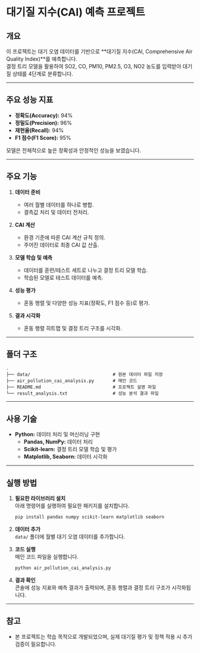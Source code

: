 
# 대기질 지수(CAI) 예측 프로젝트

## 개요
이 프로젝트는 대기 오염 데이터를 기반으로 **대기질 지수(CAI, Comprehensive Air Quality Index)**를 예측합니다.  
결정 트리 모델을 활용하여 SO2, CO, PM10, PM2.5, O3, NO2 농도를 입력받아 대기질 상태를 4단계로 분류합니다.

---

## 주요 성능 지표
- **정확도(Accuracy):** 94%
- **정밀도(Precision):** 96%
- **재현율(Recall):** 94%
- **F1 점수(F1 Score):** 95%

모델은 전체적으로 높은 정확성과 안정적인 성능을 보였습니다.

---

## 주요 기능
1. **데이터 준비**  
   - 여러 월별 데이터를 하나로 병합.
   - 결측값 처리 및 데이터 전처리.

2. **CAI 계산**  
   - 환경 기준에 따른 CAI 계산 규칙 정의.
   - 주어진 데이터로 최종 CAI 값 산출.

3. **모델 학습 및 예측**  
   - 데이터를 훈련/테스트 세트로 나누고 결정 트리 모델 학습.  
   - 학습된 모델로 테스트 데이터를 예측.

4. **성능 평가**  
   - 혼동 행렬 및 다양한 성능 지표(정확도, F1 점수 등)로 평가.  

5. **결과 시각화**  
   - 혼동 행렬 히트맵 및 결정 트리 구조를 시각화.

---

## 폴더 구조
```
.
├── data/                               # 원본 데이터 파일 저장
├── air_pollution_cai_analysis.py       # 메인 코드
├── README.md                           # 프로젝트 설명 파일
└── result_analysis.txt                 # 성능 분석 결과 파일
```

---

## 사용 기술
- **Python:** 데이터 처리 및 머신러닝 구현
  - **Pandas, NumPy:** 데이터 처리
  - **Scikit-learn:** 결정 트리 모델 학습 및 평가
  - **Matplotlib, Seaborn:** 데이터 시각화

---

## 실행 방법
1. **필요한 라이브러리 설치**  
   아래 명령어를 실행하여 필요한 패키지를 설치합니다.
   ```bash
   pip install pandas numpy scikit-learn matplotlib seaborn
   ```

2. **데이터 추가**  
   `data/` 폴더에 월별 대기 오염 데이터를 추가합니다.

3. **코드 실행**  
   메인 코드 파일을 실행합니다.
   ```bash
   python air_pollution_cai_analysis.py
   ```

4. **결과 확인**  
   콘솔에 성능 지표와 예측 결과가 출력되며, 혼동 행렬과 결정 트리 구조가 시각화됩니다.

---

## 참고
- 본 프로젝트는 학습 목적으로 개발되었으며, 실제 대기질 평가 및 정책 적용 시 추가 검증이 필요합니다.
